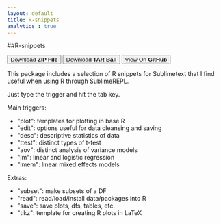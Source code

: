 ```yaml
---
layout: default
title: R-snippets
analytics : true
---
```


##R-snippets

<div align="left">
	<button class="clean-gray"><a href="https://github.com/jvcasill/R-snippets/zipball/master">Download <strong>ZIP File</strong></a></button>
	<button class="clean-gray"><a href="https://github.com/jvcasill/R-snippets/tarball/master">Download <strong>TAR Ball</strong></a></button>
	<button class="clean-gray"><a href="https://github.com/jvcasill/R-snippets">View On <strong>GitHub</strong></a></button>
</div>

  
This package includes a selection of R snippets for Sublimetext that I find useful when using R through SublimeREPL.

Just type the trigger and hit the tab key.  

Main triggers:  

- "plot": templates for plotting in base R
- "edit": options useful for data cleansing and saving
- "desc": descriptive statistics of data
- "ttest": distinct types of t-test
- "aov": distinct analysis of variance models
- "lm": linear and logistic regression
- "lmem": linear mixed effects models

Extras:  

- "subset": make subsets of a DF
- "read": read/load/install data/packages into R
- "save": save plots, dfs, tables, etc.
- "tikz": template for creating R plots in LaTeX

